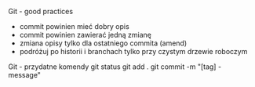 Git - good practices

* commit powinien mieć dobry opis
* commit powinien zawierać jedną zmianę
* zmiana opisy tylko dla ostatniego commita (amend)
* podróżuj po historii i branchach tylko przy czystym drzewie roboczym

Git - przydatne komendy
git status
git add .
git commit -m "[tag] - message"